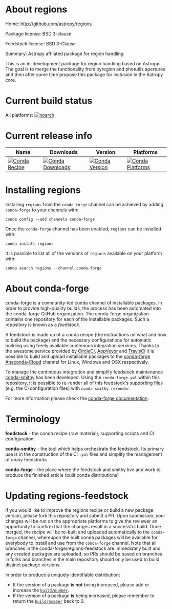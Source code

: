 About regions
=============

Home: http://github.com/astropy/regions

Package license: BSD 3-clause

Feedstock license: BSD 3-Clause

Summary: Astropy affilated package for region handling

This is an in-development package for region handling based on Astropy.
The goal is to merge the functionality from pyregion and photutils
apertures and then after some time propose this package for inclusion in
the Astropy core.


Current build status
====================

All platforms:
[![noarch](https://img.shields.io/circleci/project/github/conda-forge/regions-feedstock/master.svg?label=noarch)](https://circleci.com/gh/conda-forge/regions-feedstock)

Current release info
====================

| Name | Downloads | Version | Platforms |
| --- | --- | --- | --- |
| [![Conda Recipe](https://img.shields.io/badge/recipe-regions-green.svg)](https://anaconda.org/conda-forge/regions) | [![Conda Downloads](https://img.shields.io/conda/dn/conda-forge/regions.svg)](https://anaconda.org/conda-forge/regions) | [![Conda Version](https://img.shields.io/conda/vn/conda-forge/regions.svg)](https://anaconda.org/conda-forge/regions) | [![Conda Platforms](https://img.shields.io/conda/pn/conda-forge/regions.svg)](https://anaconda.org/conda-forge/regions) |

Installing regions
==================

Installing `regions` from the `conda-forge` channel can be achieved by adding `conda-forge` to your channels with:

```
conda config --add channels conda-forge
```

Once the `conda-forge` channel has been enabled, `regions` can be installed with:

```
conda install regions
```

It is possible to list all of the versions of `regions` available on your platform with:

```
conda search regions --channel conda-forge
```


About conda-forge
=================

conda-forge is a community-led conda channel of installable packages.
In order to provide high-quality builds, the process has been automated into the
conda-forge GitHub organization. The conda-forge organization contains one repository
for each of the installable packages. Such a repository is known as a *feedstock*.

A feedstock is made up of a conda recipe (the instructions on what and how to build
the package) and the necessary configurations for automatic building using freely
available continuous integration services. Thanks to the awesome service provided by
[CircleCI](https://circleci.com/), [AppVeyor](http://www.appveyor.com/)
and [TravisCI](https://travis-ci.org/) it is possible to build and upload installable
packages to the [conda-forge](https://anaconda.org/conda-forge)
[Anaconda-Cloud](http://docs.anaconda.org/) channel for Linux, Windows and OSX respectively.

To manage the continuous integration and simplify feedstock maintenance
[conda-smithy](http://github.com/conda-forge/conda-smithy) has been developed.
Using the ``conda-forge.yml`` within this repository, it is possible to re-render all of
this feedstock's supporting files (e.g. the CI configuration files) with ``conda smithy rerender``.

For more information please check the [conda-forge documentation](https://conda-forge.org/docs/).

Terminology
===========

**feedstock** - the conda recipe (raw material), supporting scripts and CI configuration.

**conda-smithy** - the tool which helps orchestrate the feedstock.
                   Its primary use is in the construction of the CI ``.yml`` files
                   and simplify the management of *many* feedstocks.

**conda-forge** - the place where the feedstock and smithy live and work to
                  produce the finished article (built conda distributions)


Updating regions-feedstock
==========================

If you would like to improve the regions recipe or build a new
package version, please fork this repository and submit a PR. Upon submission,
your changes will be run on the appropriate platforms to give the reviewer an
opportunity to confirm that the changes result in a successful build. Once
merged, the recipe will be re-built and uploaded automatically to the
`conda-forge` channel, whereupon the built conda packages will be available for
everybody to install and use from the `conda-forge` channel.
Note that all branches in the conda-forge/regions-feedstock are
immediately built and any created packages are uploaded, so PRs should be based
on branches in forks and branches in the main repository should only be used to
build distinct package versions.

In order to produce a uniquely identifiable distribution:
 * If the version of a package **is not** being increased, please add or increase
   the [``build/number``](http://conda.pydata.org/docs/building/meta-yaml.html#build-number-and-string).
 * If the version of a package **is** being increased, please remember to return
   the [``build/number``](http://conda.pydata.org/docs/building/meta-yaml.html#build-number-and-string)
   back to 0.